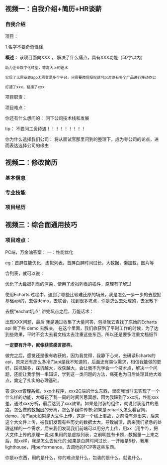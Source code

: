 ## 视频一：自我介绍+简历+HR谈薪

### 自我介绍


项目：

1.名字不要奇奇怪怪

**概述：**
    该项目面向XXX ， 解决了什么痛点，具有XXX功能（50字以内）

    助力企业数字化转型，等高大上的话术

    实现了无需安装app无需登录多个平台，只需要微信授权就可以对原有多个产品进行移动办公
    
    打通了xxx，链接了xxx

项目职责：

项目难点：

你还有什么想问的：
问下公司技术栈和发展

tip： 不要问工资待遇！！！！！！！！！

你为什么选择我们公司：
将从面试官那里问到的整理下，成为夸公司的论点，进而表达选择公司的缘由


## 视频二：修改简历

### 基本信息

### 专业技能

### 项目经历

## 视频三：综合面通用技巧

### 项目难点：

PC端，万金油答案：
一：性能优化

eg：首屏性能优化，虚拟列表，首屏白屏时间过长，大数据，懒加载，图片等

含列表，就可以说：

优化了大数据列表的渲染，使用了虚拟列表的插件，原理有了解过

使用Echarts 过程中，遇到了哪些比较难还原的场景，我是怎么一步一步的去挖掘基础api的，去做demo，去联合，找到很多坑点，你是怎么去处理的，去发散下

去搜“eachat坑点”  讲完坑点之后，万能话术：

出现XXX问题，最后 我是通过收集了大量问答，包括我去查找了原始的Echarts api  做了些 demo 去解决， 在这个里面，我们收获到了平时工作的时候，为了达到些效果，平时不会太去看文档太去注重这些东西，所以还是要多注重文档细节

**一定要有升华，就像获奖感言那样。**

做完之后，感觉还是很有收获的，因为我觉得，我静下心来，去研读Echarts的api，原来还有那么多冷门api是我不知道的，后面还有类似需求，相信我能做的更好，踩坑越多，踩坑越大，收获越大，会让我不光学会一个技术点，解决一个问题，还能让我学到一串知识，学到这一类问题的方法，痛死也为日后处理其他大难点，奠定了扎实的心理基础。

答:是xxx管理系统，xxx小程序，xxx2C端的什么东西，里面我当时去实现了一个什么样的功能，大概花了我一周的时间苦思冥想，因为我踩到了xxx坑，性能xxx差，通过xxx分析，最后达到了xxx效果。如果是封装的组件，就说封装组件的思路，怎么做的数据层的分离，怎么多组件传参;如果是echarts,怎么看官网，demo，冷门api;如果是大文件上传，这是一个线上事故，之前没有测出来，后来这个大文件上传，被我们发现有些历史的数据太大，导致崩溃，后来我们紧急的处理这样的一个需求，后来我们发现我们前端可以用分片上传，用xx（用牛?），把大文件上传的原理一说;如果用的是虚拟列表，之前明显有卡顿，数据量一上来之后，就xx样，我是怎么去优化的;如果是白屏时间过长，一开始是5秒，我用lighthouse，用performence，去调他的FCP等这些东西。

你是xx东西，用的是什么，你的难点是什么，包装的是什么，就说什么。
